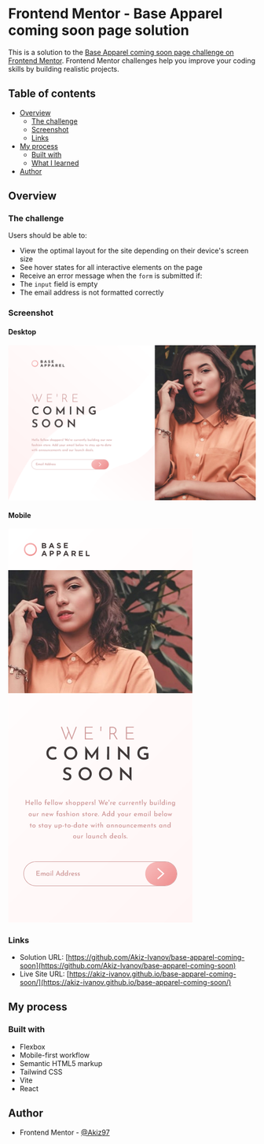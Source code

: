 # Frontend Mentor - Base Apparel coming soon page solution

This is a solution to the [Base Apparel coming soon page challenge on Frontend Mentor](https://www.frontendmentor.io/challenges/base-apparel-coming-soon-page-5d46b47f8db8a7063f9331a0). Frontend Mentor challenges help you improve your coding skills by building realistic projects. 

## Table of contents

- [Overview](#overview)
  - [The challenge](#the-challenge)
  - [Screenshot](#screenshot)
  - [Links](#links)
- [My process](#my-process)
  - [Built with](#built-with)
  - [What I learned](#what-i-learned)
- [Author](#author)

## Overview

### The challenge

Users should be able to:

- View the optimal layout for the site depending on their device's screen size
- See hover states for all interactive elements on the page
- Receive an error message when the `form` is submitted if:
- The `input` field is empty
- The email address is not formatted correctly

### Screenshot

#### Desktop

![Desktop screenshot](./screenshots/desktop-screenshot.png)

#### Mobile

![Mobile screenshot](./screenshots/mobile-screenshot.png)

### Links

- Solution URL: [https://github.com/Akiz-Ivanov/base-apparel-coming-soon](https://github.com/Akiz-Ivanov/base-apparel-coming-soon)
- Live Site URL: [https://akiz-ivanov.github.io/base-apparel-coming-soon/](https://akiz-ivanov.github.io/base-apparel-coming-soon/)

## My process

### Built with

- Flexbox
- Mobile-first workflow
- Semantic HTML5 markup
- Tailwind CSS
- Vite
- React

## Author

- Frontend Mentor - [@Akiz97](https://www.frontendmentor.io/profile/Akiz97)